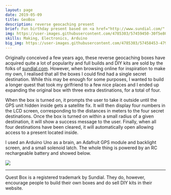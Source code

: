 ```yaml
---
layout: page
date: 2019-05-09
title: GeoBox
description: reverse geocaching present
brief: Fun birthday present based on <a href="http://www.sundial.com/" target="_blank">Sundial's Quest Box</a>. It consists of a locked wooden box with no latch or keyhole displaying a small LCD screen and a switch. When the switch is flicked, the screen lights up and displays four different numbers. The user has to figure out that these are distances to four different points on Earth, which can then be triangulated. The box will automatically open once it has visited these four places and contains a present inside.
img: https://user-images.githubusercontent.com/4785303/57459450-30f5e800-726b-11e9-8455-c01724ee50ca.png
skills: Making, Electronics, Arduino
big_img: https://user-images.githubusercontent.com/4785303/57458453-479b3f80-7269-11e9-8038-207870ebd43e.jpg
---
```


Originally conceived a few years ago, these reverse geocaching boxes have acquired quite a lot of popularity and full builds and DIY kits are sold by the folks of <a href="http://www.sundial.com/" target="_blank">sundial.com</a>. However, when browsing online for inspiration to make my own, I realised that all the boxes I could find had a single secret destination. While this may be enough for some purposes, I wanted to build a longer quest that took my girlfriend to a few nice places and I ended up expanding the original box with three extra destinations, for a total of four.

When the box is turned on, it prompts the user to take it outside until the GPS unit hidden inside gets a satellite fix. It will then display four numbers in the LCD screen, corresponding to the distances in meters to the four secret destinations. Once the box is turned on within a small radius of a given destination, it will show a success message to the user. Finally, when all four destinations have been cleared, it will automatically open allowing access to a present located inside.

I used an Arduino Uno as a brain, an Adafruit GPS module and backlight screen, and a small solenoid latch. The whole thing is powered by an RC rechargeable battery and showed below.

<div class="img_single">
    <img class="col three" src="https://user-images.githubusercontent.com/4785303/57458460-4b2ec680-7269-11e9-8b2a-b0e740b4aaf0.jpg"/>
</div>

<hr>
Quest Box is a registered trademark by Sundial. They do, however, encourage people to build their own boxes and do sell DIY kits in their website.